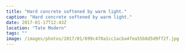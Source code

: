 ```yaml
---
title: "Hard concrete softened by warm light."
caption: "Hard concrete softened by warm light."
date: 2017-01-17T12:43Z
location: "Tate Modern"
tags: ""
image: /images/photos/2017/01/699c470a1cc1acba4fea55b8d5d9ff2f.jpg
---
```

